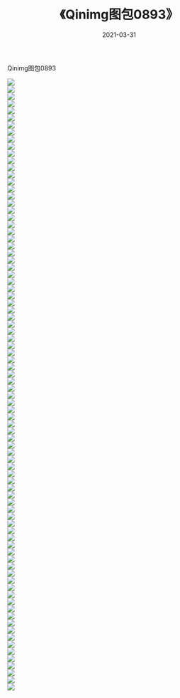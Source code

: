 ﻿---
layout: post
title:  《Qinimg图包0893》
date:   2021-03-31
img: http://imgx.orgx.ga/Qinimg图包/Qinimg图包0893/000.jpg
categories: [美女, 清纯, 唯美]
---

Qinimg图包0893

 ![](http://imgx.orgx.ga/Qinimg图包/Qinimg图包0893/001.jpg) <br>![](http://imgx.orgx.ga/Qinimg图包/Qinimg图包0893/002.jpg) <br>![](http://imgx.orgx.ga/Qinimg图包/Qinimg图包0893/003.jpg) <br>![](http://imgx.orgx.ga/Qinimg图包/Qinimg图包0893/004.jpg) <br>![](http://imgx.orgx.ga/Qinimg图包/Qinimg图包0893/005.jpg) <br>![](http://imgx.orgx.ga/Qinimg图包/Qinimg图包0893/006.jpg) <br>![](http://imgx.orgx.ga/Qinimg图包/Qinimg图包0893/007.jpg) <br>![](http://imgx.orgx.ga/Qinimg图包/Qinimg图包0893/008.jpg) <br>![](http://imgx.orgx.ga/Qinimg图包/Qinimg图包0893/009.jpg) <br>![](http://imgx.orgx.ga/Qinimg图包/Qinimg图包0893/010.jpg) <br>![](http://imgx.orgx.ga/Qinimg图包/Qinimg图包0893/011.jpg) <br>![](http://imgx.orgx.ga/Qinimg图包/Qinimg图包0893/012.jpg) <br>![](http://imgx.orgx.ga/Qinimg图包/Qinimg图包0893/013.jpg) <br>![](http://imgx.orgx.ga/Qinimg图包/Qinimg图包0893/014.jpg) <br>![](http://imgx.orgx.ga/Qinimg图包/Qinimg图包0893/015.jpg) <br>![](http://imgx.orgx.ga/Qinimg图包/Qinimg图包0893/016.jpg) <br>![](http://imgx.orgx.ga/Qinimg图包/Qinimg图包0893/017.jpg) <br>![](http://imgx.orgx.ga/Qinimg图包/Qinimg图包0893/018.jpg) <br>![](http://imgx.orgx.ga/Qinimg图包/Qinimg图包0893/019.jpg) <br>![](http://imgx.orgx.ga/Qinimg图包/Qinimg图包0893/020.jpg) <br>![](http://imgx.orgx.ga/Qinimg图包/Qinimg图包0893/021.jpg) <br>![](http://imgx.orgx.ga/Qinimg图包/Qinimg图包0893/022.jpg) <br>![](http://imgx.orgx.ga/Qinimg图包/Qinimg图包0893/023.jpg) <br>![](http://imgx.orgx.ga/Qinimg图包/Qinimg图包0893/024.jpg) <br>![](http://imgx.orgx.ga/Qinimg图包/Qinimg图包0893/025.jpg) <br>![](http://imgx.orgx.ga/Qinimg图包/Qinimg图包0893/026.jpg) <br>![](http://imgx.orgx.ga/Qinimg图包/Qinimg图包0893/027.jpg) <br>![](http://imgx.orgx.ga/Qinimg图包/Qinimg图包0893/028.jpg) <br>![](http://imgx.orgx.ga/Qinimg图包/Qinimg图包0893/029.jpg) <br>![](http://imgx.orgx.ga/Qinimg图包/Qinimg图包0893/030.jpg) <br>![](http://imgx.orgx.ga/Qinimg图包/Qinimg图包0893/031.jpg) <br>![](http://imgx.orgx.ga/Qinimg图包/Qinimg图包0893/032.jpg) <br>![](http://imgx.orgx.ga/Qinimg图包/Qinimg图包0893/033.jpg) <br>![](http://imgx.orgx.ga/Qinimg图包/Qinimg图包0893/034.jpg) <br>![](http://imgx.orgx.ga/Qinimg图包/Qinimg图包0893/035.jpg) <br>![](http://imgx.orgx.ga/Qinimg图包/Qinimg图包0893/036.jpg) <br>![](http://imgx.orgx.ga/Qinimg图包/Qinimg图包0893/037.jpg) <br>![](http://imgx.orgx.ga/Qinimg图包/Qinimg图包0893/038.jpg) <br>![](http://imgx.orgx.ga/Qinimg图包/Qinimg图包0893/039.jpg) <br>![](http://imgx.orgx.ga/Qinimg图包/Qinimg图包0893/040.jpg) <br>![](http://imgx.orgx.ga/Qinimg图包/Qinimg图包0893/041.jpg) <br>![](http://imgx.orgx.ga/Qinimg图包/Qinimg图包0893/042.jpg) <br>![](http://imgx.orgx.ga/Qinimg图包/Qinimg图包0893/043.jpg) <br>![](http://imgx.orgx.ga/Qinimg图包/Qinimg图包0893/044.jpg) <br>![](http://imgx.orgx.ga/Qinimg图包/Qinimg图包0893/045.jpg) <br>![](http://imgx.orgx.ga/Qinimg图包/Qinimg图包0893/046.jpg) <br>![](http://imgx.orgx.ga/Qinimg图包/Qinimg图包0893/047.jpg) <br>![](http://imgx.orgx.ga/Qinimg图包/Qinimg图包0893/048.jpg) <br>![](http://imgx.orgx.ga/Qinimg图包/Qinimg图包0893/049.jpg) <br>![](http://imgx.orgx.ga/Qinimg图包/Qinimg图包0893/050.jpg) <br>![](http://imgx.orgx.ga/Qinimg图包/Qinimg图包0893/051.jpg) <br>![](http://imgx.orgx.ga/Qinimg图包/Qinimg图包0893/052.jpg) <br>![](http://imgx.orgx.ga/Qinimg图包/Qinimg图包0893/053.jpg) <br>![](http://imgx.orgx.ga/Qinimg图包/Qinimg图包0893/054.jpg) <br>![](http://imgx.orgx.ga/Qinimg图包/Qinimg图包0893/055.jpg) <br>![](http://imgx.orgx.ga/Qinimg图包/Qinimg图包0893/056.jpg) <br>![](http://imgx.orgx.ga/Qinimg图包/Qinimg图包0893/057.jpg) <br>![](http://imgx.orgx.ga/Qinimg图包/Qinimg图包0893/058.jpg) <br>![](http://imgx.orgx.ga/Qinimg图包/Qinimg图包0893/059.jpg) <br>![](http://imgx.orgx.ga/Qinimg图包/Qinimg图包0893/060.jpg) <br>![](http://imgx.orgx.ga/Qinimg图包/Qinimg图包0893/061.jpg) <br>![](http://imgx.orgx.ga/Qinimg图包/Qinimg图包0893/062.jpg) <br>![](http://imgx.orgx.ga/Qinimg图包/Qinimg图包0893/063.jpg) <br>![](http://imgx.orgx.ga/Qinimg图包/Qinimg图包0893/064.jpg) <br>![](http://imgx.orgx.ga/Qinimg图包/Qinimg图包0893/065.jpg) <br>![](http://imgx.orgx.ga/Qinimg图包/Qinimg图包0893/066.jpg) <br>![](http://imgx.orgx.ga/Qinimg图包/Qinimg图包0893/067.jpg) <br>![](http://imgx.orgx.ga/Qinimg图包/Qinimg图包0893/068.jpg) <br>![](http://imgx.orgx.ga/Qinimg图包/Qinimg图包0893/069.jpg) <br>![](http://imgx.orgx.ga/Qinimg图包/Qinimg图包0893/070.jpg) <br>![](http://imgx.orgx.ga/Qinimg图包/Qinimg图包0893/071.jpg) <br>![](http://imgx.orgx.ga/Qinimg图包/Qinimg图包0893/072.jpg) <br>![](http://imgx.orgx.ga/Qinimg图包/Qinimg图包0893/073.jpg) <br>![](http://imgx.orgx.ga/Qinimg图包/Qinimg图包0893/074.jpg) <br>![](http://imgx.orgx.ga/Qinimg图包/Qinimg图包0893/075.jpg) <br>![](http://imgx.orgx.ga/Qinimg图包/Qinimg图包0893/076.jpg) <br>![](http://imgx.orgx.ga/Qinimg图包/Qinimg图包0893/077.jpg) <br>![](http://imgx.orgx.ga/Qinimg图包/Qinimg图包0893/078.jpg) <br>![](http://imgx.orgx.ga/Qinimg图包/Qinimg图包0893/079.jpg) <br>![](http://imgx.orgx.ga/Qinimg图包/Qinimg图包0893/080.jpg) <br>![](http://imgx.orgx.ga/Qinimg图包/Qinimg图包0893/081.jpg) <br>![](http://imgx.orgx.ga/Qinimg图包/Qinimg图包0893/082.jpg) <br>![](http://imgx.orgx.ga/Qinimg图包/Qinimg图包0893/083.jpg) <br>![](http://imgx.orgx.ga/Qinimg图包/Qinimg图包0893/084.jpg) <br>![](http://imgx.orgx.ga/Qinimg图包/Qinimg图包0893/085.jpg) <br>![](http://imgx.orgx.ga/Qinimg图包/Qinimg图包0893/086.jpg) <br>